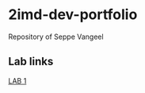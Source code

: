 # 2imd-dev-portfolio

Repository of Seppe Vangeel

## Lab links

[LAB 1](https://github.com/seppevg/2imd-dev-advanced-lab1)
